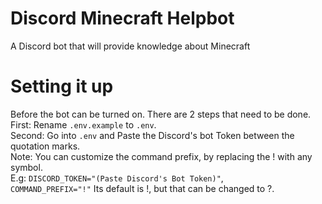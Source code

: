 # Discord Minecraft Helpbot
 A Discord bot that will provide knowledge about Minecraft

# Setting it up
Before the bot can be turned on. There are 2 steps that need to be done.\
First: Rename `.env.example` to `.env`.\
Second: Go into `.env` and Paste the Discord's bot Token between the quotation marks.\
Note: You can customize the command prefix, by replacing the ! with any symbol.\
E.g: `DISCORD_TOKEN="(Paste Discord's Bot Token)"`,\
`COMMAND_PREFIX="!"` Its default is !, but that can be changed to ?.
